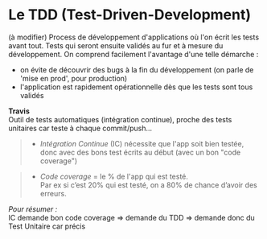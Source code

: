 # Le TDD (Test-Driven-Development)

(à modifier) Process de développement d'applications où l'on écrit les tests avant tout. Tests qui seront ensuite validés au fur et à mesure du développement. On comprend facilement l'avantage d'une telle démarche :
* on évite de découvrir des bugs à la fin du développement (on parle de 'mise en prod', pour production)
* l'application est rapidement opérationnelle dès que les tests sont tous validés



**Travis** </br>
Outil de tests automatiques (intégration continue), proche des tests unitaires car teste à chaque commit/push...

>* *Intégration Continue* (IC) nécessite que l'app soit bien testée, donc avec des bons test écrits au début (avec un bon "code coverage")

>* *Code coverage* = le  % de l'app qui est testé.</br>
Par ex si c’est 20% qui est testé, on a 80% de chance d’avoir des erreurs.

*Pour résumer :* </br>
IC demande bon code coverage => demande du TDD => demande donc du Test Unitaire car précis
